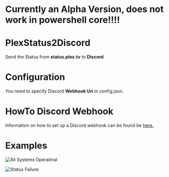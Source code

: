 # Currently an Alpha Version, does not work in powershell core!!!!

# PlexStatus2Discord
Send the Status from **status.plex.tv** to **Discord**

# Configuration
You need to specify Discord **Webhook Uri** in config.json.

# HowTo Discord Webhook 
Information on how to set up a Discord webhook can be found be [here.](https://support.discord.com/hc/en-us/articles/228383668-Intro-to-Webhooks)

# Examples

![All Systems Operatinal](https://i.imgur.com/qDoA7oY.png)

![Status Failure](https://i.imgur.com/9Jy4yMn.png)
